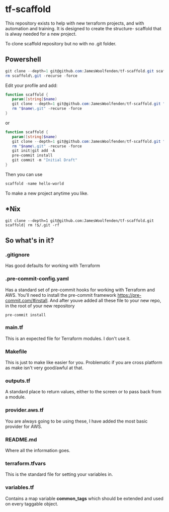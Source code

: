 # tf-scaffold
This repository exists to help with new terraform projects, and with automation and training. It is designed to create the structure- scaffold that is alway needed for a new project.

To clone scaffold repository but no with no .git folder.

## Powershell

```powershell
git clone --depth=1 git@github.com:JamesWoolfenden/tf-scaffold.git scaffold
rm scaffold\.git -recurse -force
```

Edit your profile and add:
```powershell
function scaffold {
   param([string]$name)
   git clone --depth=1 git@github.com:JamesWoolfenden/tf-scaffold.git "$name" 
   rm "$name\.git" -recurse -force
}
```
or 
```powershell
function scaffold {
   param([string]$name)
   git clone --depth=1 git@github.com:JamesWoolfenden/tf-scaffold.git "$name" 
   rm "$name\.git" -recurse -force
   git init|git add -A
   pre-commit install
   git commit -m "Initial Draft"
}
```


Then you can use 
```powershell
scaffold -name hello-world
```
To make a new project anytime you like.

## *Nix

```cli
git clone --depth=1 git@github.com:JamesWoolfenden/tf-scaffold.git scaffold| rm !$/.git -rf 
```

## So what's in it?

### .gitignore
Has good defaults for working with Terraform

### .pre-commit-config.yaml
Has a standard set of pre-commit hooks for working with Terraform and AWS. You'll need to install the pre-commit framework <https://pre-commit.com/#install>.
And after youve added all these file to your new repo, in the root of your new repository 
```cli
pre-commit install
```

### main.tf
This is an expected file for Terraform modules. I don't use it.

### Makefile
This is just to make like easier for you. Problematic if you are cross platform as make isn't very good/awful at that.

### outputs.tf
A standard place to return values, either to the screen or to pass back from a module.

### provider.aws.tf
You are always going to be using these, I have added the most basic provider for AWS. 

### README.md
Where all the information goes.

### terraform.tfvars
This is the standard file for setting your variables in.

### variables.tf
Contains a map variable **common_tags** which should be extended and used on every taggable object. 
